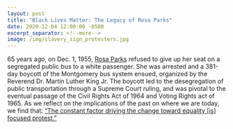 ```yaml
---
layout: post
title: "Black Lives Matter: The Legacy of Rosa Parks"
date: 2020-12-04 12:00:00 -0500
excerpt_separator: <!--more-->
image: /img/slavery_sign_protesters.jpg
---
```


65 years ago, on Dec. 1, 1955, [Rosa Parks][rosa-parks] refused to give up her seat on a segregated public bus to a white passenger. She was arrested and a 381-day boycott of the <!--more--> Montgomery bus system ensued, organized by the Reverend Dr. Martin Luther King Jr. The boycott led to the desegregation of public transportation through a Supreme Court ruling, and was pivotal to the eventual passage of the Civil Rights Act of 1964 and Voting Rights act of 1965. As we reflect on the implications of the past on where we are today, we find that: [“The constant factor driving the change toward equality [is] focused protest.”][protest]

[rosa-parks]: http://r20.rs6.net/tn.jsp?f=001P8jDcWfTvtDO4bUR_rNpLyUEtby0W209XtB-_DZMZnpX2r6IgXJ9NcNGAosgrxNXlZOS440jYySF3_RfVZc-DpJZOJyYqkKgi5k1NCZ2-i8aWizOQ8B7m_gqSzEIWSzfS3r6_-pczxpibZjpQ6vA9nhFYaUii3jc0tYjp4Qufz2zcKitNDDj_7ari1Yn0p63Qxg4f4GsBVcv8w_RgRIGlgDKq3ph7Ns3nf-okr9cwsauHBaKdLmM80GtxkJJ2alSvfuumPS3YkyZXvK6kvDiFV5TMLwoydN_FDBf6H9oa_KZdlRni_NUgCzrH3VlzPR-cWNAhm3CiR4xEcpyToVQ4xDBYfHtNbxYiEHGpOHHxYdvAxuDD1zc-LTcBRqXFrLZmZ2pZ1dV5acOk4MDvCrYmtmif4UJqlmZdUv21YgTruE2MKtQpr-fY_0R2v46MhQ9b3MsXNsRwnb-I6mAVDttaH2ZCrtAvgssWTTgLZHBdHN03PRxJkhjpvvPaV6jAiqeDuM4QWNvog93RKUtxQUk4h8LAmNzUochqs2nx74VpsVuK0FQqyR9GiGdgJQKiecZvyUok0BTMZgXvNbtISfzMy2MIlOjS-V20IkDnumFfUvMSFaSrUEIgEbVXx_UKRlbn7BTkBG5OeBvRzZSc4aP7C7KYlHhKYFMnTYA8m0Wa4EI7bGhbJc7Da75alPWF_ygWgvwTAHlCvCi0ovgNEdOOt53uR7911ApKZTumrTUNm4=&c=SafnYtwpX8tyKsR2QwoFg_aFyagLpqlPGrE8L0yqq_F2kwY9KvTxLQ==&ch=00bMvs2RKPyOjCVY_wpHwb-zU0UJ-uanbxkzpqNyrqrMw1JVX_EyBw==
[protest]: http://r20.rs6.net/tn.jsp?f=001P8jDcWfTvtDO4bUR_rNpLyUEtby0W209XtB-_DZMZnpX2r6IgXJ9NcNGAosgrxNX2raItpK_Gt364Qeq7zn8xZCqX6PXP9SEsxm-OGs9_UhdqHxfhQrU0J_MWNhoR7Y57J_6yNkDh0aNdrB9GB8XaSBhDK-LbZNUugZZjrzfdrCHzJI_Z_hnVcNvdLS6XV6zrrxy-K8RaGadGEqeA9lxJKGDYZJlsQ-hXA1PJGxpR_2c_Yb7-PS_yoXRJ2NfEZgWP4wzkmEvjfDXk0XJmiHz-s71fd-39gZ0lQKh6StXt3L-q3mcAX6_zYVdvHNOPgXVSx-HeeK7t-4D8xR6PWJPWvyAYoaR-WjvK7DO8CZY8z3oMAgHSr7THgVtk-lfDONVikEVm9sGXnnbf9w19Nd8E5HlypMtjBLFto1ISgblhMYZVHG3acJXRk4YlUnkX4PerKjnyWb-AElhkdhQIz8T-llcyUpJzbNRjJ4VmcqRgP8r1VJppd8aut2kJsuT24vKvQlKcqlJf1KgPE55JkCrsG1A9dbe__232wRXhdimyGpRXZPqotYT7RQwWY_LhhPCCjl7nvWWYXEOmGvfu_KvMXzTgvyVrHDXl_jJZsf78DhAmUOepWKSp3ETq10kMmiZL1ea-7g6wQLGQ31IVxUPbgjPhjvL6c9j6-0Tvims2nOHnl0k5OZsyHr5lwMbjMj34dn_k2Iu3nGb9sE91fKQxAwZgzxnCkeKXi32lVinC9kjM9oSGZYble3aejreBUnK_nMEs8yOpZ_GWMcARYJUcVylY1FZb03MEhAhk7pXzcAtGV-TGCto4Q==&c=SafnYtwpX8tyKsR2QwoFg_aFyagLpqlPGrE8L0yqq_F2kwY9KvTxLQ==&ch=00bMvs2RKPyOjCVY_wpHwb-zU0UJ-uanbxkzpqNyrqrMw1JVX_EyBw==
